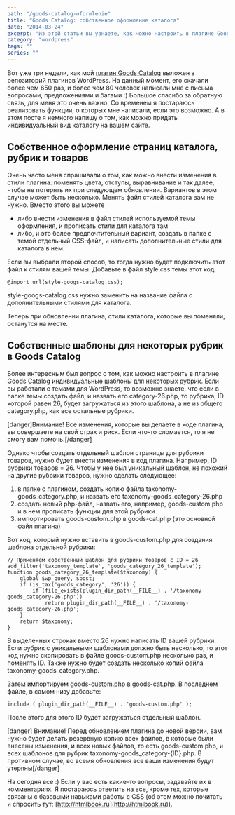 ```yaml
---
path: "/goods-catalog-oformlenie"
title: "Goods Catalog: собственное оформление каталога"
date: "2014-03-24"
excerpt: "Из этой статьи вы узнаете, как можно настроить в плагине Goods Catalog оформление страниц каталога, и индивидуальные шаблоны для некоторых рубрик."
category: "wordpress"
tags: ""
series: ""
---
```


Вот уже три недели, как мой [плагин Goods Catalog](http://oriolo.ru/goods-catalog/ "Goods Catalog – плагин каталога товаров для WordPress") выложен в репозиторий плагинов WordPress. На данный момент, его скачали более чем 650 раз, и более чем 80 человек написали мне с письма вопросами, предложениями и багами :) Большое спасибо за обратную связь, для меня это очень важно. Со временем я постараюсь реализовать функции, о которых мне написали, если это возможно. А в этом посте я немного напишу о том, как можно придать индивидуальный вид каталогу на вашем сайте.

## Собственное оформление страниц каталога, рубрик и товаров

Очень часто меня спрашивали о том, как можно внести изменения в стили плагина: поменять цвета, отступы, выравнивание и так далее, чтобы не потерять их при следующем обновлении. Вариантов в этом случае может быть несколько. Менять файл стилей каталога вам не нужно. Вместо этого вы можете

- либо внести изменения в файл стилей используемой темы оформления, и прописать стили для каталога там
- либо, и это более предпочтительный вариант, создать в папке с темой отдельный CSS-файл, и написать дополнительные стили для каталога в нем.

Если вы выбрали второй способ, то тогда нужно будет подключить этот файл к стилям вашей темы. Добавьте в файл style.css темы этот код:

```
@import url(style-googs-catalog.css);
```

style-googs-catalog.css нужно заменить на название файла с дополнительными стилями для каталога.

Теперь при обновлении плагина, стили каталога, которые вы поменяли, останутся на месте.

## Собственные шаблоны для некоторых рубрик в Goods Catalog

Более интересным был вопрос о том, как можно настроить в плагине Goods Catalog индивидуальные шаблоны для некоторых рубрик. Если вы работали с темами для WordPress, то возможно знаете, что если в папке темы создать файл, и назвать его category-26.php, то рубрика, ID которой равен 26, будет загружаться из этого шаблона, а не из общего category.php, как все остальные рубрики.

\[danger\]Внимание! Все изменения, которые вы делаете в коде плагина, вы совершаете на свой страх и риск. Если что-то сломается, то я не смогу вам помочь.\[/danger\]

Однако чтобы создать отдельный шаблон страницы для рубрики товаров, нужно будет внести изменения в код плагина. Например, ID рубрики товаров = 26. Чтобы у нее был уникальный шаблон, не похожий на другие рубрики товаров, нужно сделать следующее:

1. в папке с плагином, создать копию файла taxonomy-goods\_category.php, и назвать его taxonomy-goods\_category-26.php
2. создать новый php-файл, назвать его, например, goods-custom.php и в нем прописать функции для этой рубрики
3. импортировать goods-custom.php в goods-cat.php (это основной файл плагина)

Вот код, который нужно вставить в goods-custom.php для создания шаблона отдельной рубрики:

```
// Применяем собственный шаблон для рубрики товаров с ID = 26
add_filter('taxonomy_template', 'goods_category_26_template');
function goods_category_26_template($taxonomy) {
    global $wp_query, $post;
    if (is_tax('goods_category', '26')) {
        if (file_exists(plugin_dir_path(__FILE__) . '/taxonomy-goods_category-26.php'))
            return plugin_dir_path(__FILE__) . '/taxonomy-goods_category-26.php';
    }
    return $taxonomy;
}
```

В выделенных строках вместо 26 нужно написать ID вашей рубрики. Если рубрик с уникальными шаблонами должно быть несколько, то этот код нужно скопировать в файле goods-custom.php несколько раз, и поменять ID. Также нужно будет создать несколько копий файла taxonomy-goods\_category.php.

Затем импортируем goods-custom.php в goods-cat.php. В последнем файле, в самом низу добавьте:

```
include ( plugin_dir_path(__FILE__) . 'goods-custom.php' );
```

После этого для этого ID будет загружаться отдельный шаблон.

\[danger\] Внимание! Перед обновлением плагина до новой версии, вам нужно будет делать резервную копию всех файлов, в которые были внесены изменения, и всех новых файлов, то есть goods-custom.php, и всех шаблонов для рубрик taxonomy-goods\_category-{ID}.php. В противном случае, во всемя обновления все ваши изменения будут утеряны\[/danger\]

На сегодня все :) Если у вас есть какие-то вопросы, задавайте их в комментариях. Я постараюсь ответить на все, кроме тех, которые связаны с базовыми навыками работы с CSS (об этом можно почитать и спросить тут: [http://htmlbook.ru](http://htmlbook.ru)).
